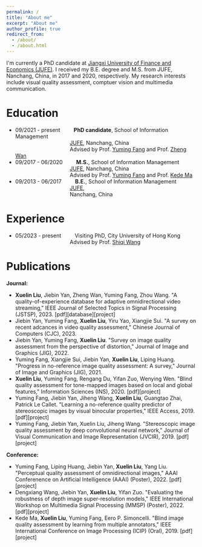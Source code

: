 ```yaml
---
permalink: /
title: "About me"
excerpt: "About me"
author_profile: true
redirect_from: 
  - /about/
  - /about.html
---
```


I'm currently a PhD candidate at [Jiangxi University of Finance and Economics (JUFE)](http://www.jxufe.edu.cn/). I received my B.E. degree and M.S. from JUFE, Nanchang, China, in 2017 and 2020, respectively. My research interests include visual quality assessment, comptuer vision and multimedia communication.


Education
======
* 09/2021 - present &emsp;&emsp; **PhD candidate**, School of Information Management  
&emsp;&emsp;&emsp;&emsp;&emsp;&emsp;&emsp;&emsp;&emsp;&emsp; [JUFE](http://www.jxufe.edu.cn/), Nanchang, China      
&emsp;&emsp;&emsp;&emsp;&emsp;&emsp;&emsp;&emsp;&emsp;&emsp; Advised by Prof. [Yuming Fang](https://scholar.google.com.sg/citations?user=_Tu-eHkAAAAJ&hl=en) and Prof. [Zheng Wan](http://sim.jxufe.edu.cn/down/show-1558.aspx?id=14)
* 09/2017 - 06/2020 &emsp;&emsp; **M.S.**, School of Information Management  
&emsp;&emsp;&emsp;&emsp;&emsp;&emsp;&emsp;&emsp;&emsp;&emsp; [JUFE](http://www.jxufe.edu.cn/), Nanchang, China     
&emsp;&emsp;&emsp;&emsp;&emsp;&emsp;&emsp;&emsp;&emsp;&emsp; Advised by Prof. [Yuming Fang](https://scholar.google.com.sg/citations?user=_Tu-eHkAAAAJ&hl=en) and Prof. [Kede Ma](https://kedema.org/)
* 09/2013 - 06/2017 &emsp;&emsp; **B.E.**, School of Information Management  
&emsp;&emsp;&emsp;&emsp;&emsp;&emsp;&emsp;&emsp;&emsp;&emsp; [JUFE](http://www.jxufe.edu.cn/),      
&emsp;&emsp;&emsp;&emsp;&emsp;&emsp;&emsp;&emsp;&emsp;&emsp; Nanchang, China      

Experience
======
* 05/2023 - present &emsp;&emsp; Visiting PhD, City University of Hong Kong      
&emsp;&emsp;&emsp;&emsp;&emsp;&emsp;&emsp;&emsp;&emsp;&emsp; Advised by Prof. [Shiqi Wang](https://www.cs.cityu.edu.hk/~shiqwang/)

Publications
======
**Journal:**
* **Xuelin Liu**, Jiebin Yan, Zheng Wan, Yuming Fang, Zhou Wang. "A quality-of-experience database for adaptive omnidirectional video streaming," IEEE Journal of Selected Topics in Signal Processing (JSTSP), 2023. [pdf][database][project]
* Jiebin Yan, Yuming Fang, **Xuelin Liu**, Yiru Yao, Xiangjie Sui. "A survey on recent adcances in video quality assessment," Chinese Journal of Computers (CJC), 2023.
* Jiebin Yan, Yuming Fang, **Xuelin Liu**. "Survey on image quality assessment from the perspective of distortion," Journal of Image and Graphics (JIG), 2022.
* Yuming Fang, Xiangjie Sui, Jiebin Yan, **Xuelin Liu**, Liping Huang. "Progress in no-reference image quality assessment: A survey," Journal of Image and Graphics (JIG), 2021.
* **Xuelin Liu**, Yuming Fang, Rengang Du, Yifan Zuo, Wenying Wen. "Blind quality assessment for tone-mapped images based on local and global features," Information Sciences (INS), 2020. [pdf][project]
* Yuming Fang, Jiebin Yan, Jiheng Wang, **Xuelin Liu**, Guangtao Zhai, Patrick Le Callet. "Learning a no-reference quality predictor of stereoscopic images by visual binocular properties," IEEE Access, 2019. [pdf][project]
* Yuming Fang, Jiebin Yan, Xuelin Liu, Jiheng Wang. "Stereoscopic image quality assessment by deep convolutional neural network," Journal of Visual Communication and Image Representation (JVCIR), 2019. [pdf][project]

**Conference:**
* Yuming Fang, Liping Huang, Jiebin Yan, **Xuelin Liu**, Yang Liu. "Perceptual quality assessment of omnidirectional images," AAAI Conferenence on Artificial Intelligence (AAAI) (Poster), 2022. [pdf][project]
* Dengxiang Wang, Jiebin Yan, **Xuelin Liu**, Yifan Zuo. "Evaluating the robustness of depth image super-resolution models," IEEE International Workshop on Multimedia Signal Processing (MMSP) (Poster), 2022. [pdf][project]
* Kede Ma, **Xuelin Liu**, Yuming Fang, Eero P. Simoncelli. "Blind image quality assessment by learning from multiple annotators," IEEE International Conference on Image Processing (ICIP) (Oral), 2019. [pdf][project]
